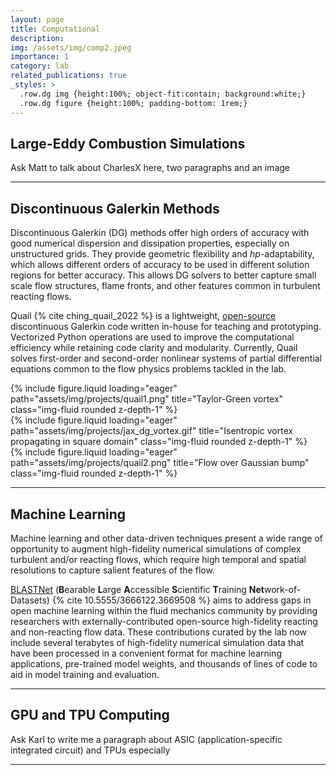 ```yaml
---
layout: page
title: Computational
description:
img: /assets/img/comp2.jpeg
importance: 1
category: lab
related_publications: true
_styles: >
  .row.dg img {height:100%; object-fit:contain; background:white;}
  .row.dg figure {height:100%; padding-bottom: 1rem;}
---
```


## Large-Eddy Combustion Simulations

Ask Matt to talk about CharlesX here, two paragraphs and an image

---

## Discontinuous Galerkin Methods

Discontinuous Galerkin (DG) methods offer high orders of accuracy with good numerical dispersion and dissipation properties, especially on unstructured grids. They provide geometric flexibility and *hp*-adaptability, which allows different orders of accuracy to be used in different solution regions for better accuracy. This allows DG solvers to better capture small scale flow structures, flame fronts, and other features common in turbulent reacting flows.

Quail {% cite ching_quail_2022 %} is a lightweight, [open-source](https://github.com/ihmegroup/quail) discontinuous Galerkin code written in-house for teaching and prototyping. Vectorized Python operations are used to improve the computational efficiency while retaining code clarity and modularity. Currently, Quail solves first-order and second-order nonlinear systems of partial differential equations common to the flow physics problems tackled in the lab.

<div class="row dg">
  <div class="col-sm mt-3 mt-md-0">
    {% include figure.liquid loading="eager" path="assets/img/projects/quail1.png" title="Taylor-Green vortex" class="img-fluid rounded z-depth-1" %}
  </div>
  <div class="col-sm mt-3 mt-md-0">
    {% include figure.liquid loading="eager" path="assets/img/projects/jax_dg_vortex.gif" title="Isentropic vortex propagating in square domain" class="img-fluid rounded z-depth-1" %}
  </div>
  <div class="col-sm mt-3 mt-md-0">
    {% include figure.liquid loading="eager" path="assets/img/projects/quail2.png" title="Flow over Gaussian bump" class="img-fluid rounded z-depth-1" %}
  </div>
</div>

---

## Machine Learning

Machine learning and other data-driven techniques present a wide range of opportunity to augment high-fidelity numerical simulations of complex turbulent and/or reacting flows, which require high temporal and spatial resolutions to capture salient features of the flow.

[BLASTNet](https://blastnet.github.io) (**B**earable **L**arge **A**ccessible **S**cientific **T**raining **Net**work-of-Datasets) {% cite 10.5555/3666122.3669508 %} aims to address gaps in open machine learning within the fluid mechanics community by providing researchers with externally-contributed open-source high-fidelity reacting and non-reacting flow data. These contributions curated by the lab now include several terabytes of high-fidelity numerical simulation data that have been processed in a convenient format for machine learning applications, pre-trained model weights, and thousands of lines of code to aid in model training and evaluation.

---

## GPU and TPU Computing

Ask Karl to write me a paragraph about ASIC (application-specific integrated circuit) and TPUs especially

---
